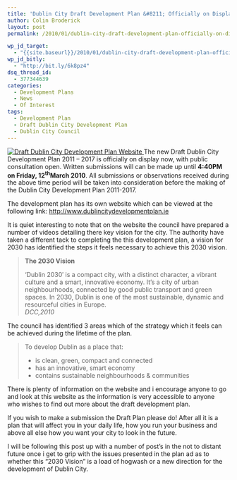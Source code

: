 ```yaml
---
title: 'Dublin City Draft Development Plan &#8211; Officially on Display'
author: Colin Broderick
layout: post
permalink: /2010/01/dublin-city-draft-development-plan-officially-on-display/

wp_jd_target:
  - "{{site.baseurl}}/2010/01/dublin-city-draft-development-plan-officially-on-display/"
wp_jd_bitly:
  - "http://bit.ly/6k8pz4"
dsq_thread_id:
  - 377344639
categories:
  - Development Plans
  - News
  - Of Interest
tags:
  - Development Plan
  - Draft Dublin City Development Plan
  - Dublin City Council
---
```

<a href="{{site.baseurl}}/wp-content/gallery/post/dcc-devplan.jpg" title="" class="shutterset_singlepic20" > <img class="ngg-singlepic ngg-left" src="{{site.baseurl}}/wp-content/gallery/cache/20__320x240_dcc-devplan.jpg" alt="Draft Dublin City Development Plan Website" title="Draft Dublin City Development Plan Website" /> </a> The new Draft Dublin City Development Plan 2011 &#8211; 2017 is officially on display now, with public consultation open. Written submissions will can be made up until **4:40PM on Friday, 12**<sup><strong>th</strong></sup>**March 2010**. All submissions or observations received during the above time period will be taken into consideration before the making of the Dublin City Development Plan 2011-2017.

The development plan has its own website which can be viewed at the following link: <a title="Dublin City DEvelopment Plan Website" href="http://www.dublincitydevelopmentplan.ie" target="_blank">http://www.dublincitydevelopmentplan.ie<br /> </a>

It is quiet interesting to note that on the website the council have prepared a number of videos detailing there key vision for the city. The authority have taken a different tack to completing the this development plan, a vision for 2030 has identified the steps it feels necessary to achieve this 2030 vision.

<!--more-->

> **The 2030 Vision**
> 
> &#8216;Dublin 2030&#8242; is a compact city, with a distinct character, a vibrant culture and a smart, innovative economy. It&#8217;s a city of urban neighbourhoods, connected by good public transport and green spaces. In 2030, Dublin is one of the most sustainable, dynamic and resourceful cities in Europe.  
> *DCC,2010*

The council has identified 3 areas which of the strategy which it feels can be achieved during the lifetime of the plan.

> To develop Dublin as a place that:
> 
> *   is clean, green, compact and connected
> *   has an innovative, smart economy
> *   contains sustainable neighbourhoods &amp; communities

There is plenty of information on the website and i encourage anyone to go and look at this website as the information is very accessible to anyone who wishes to find out more about the draft development plan.

If you wish to make a submission the Draft Plan please do! After all it is a plan that will affect you in your daily life, how you run your business and above all else how you want your city to look in the future.

I will be following this post up with a number of post&#8217;s in the not to distant future once i get to grip with the issues presented in the plan ad as to whether this &#8220;2030 Vision&#8221; is a load of hogwash or a new direction for the development of Dublin City.


